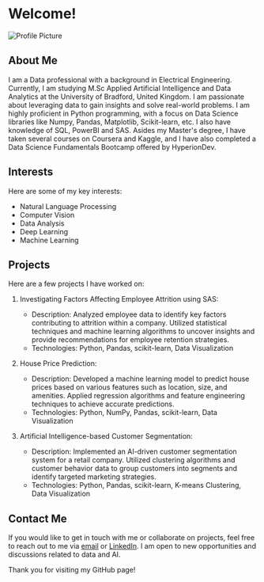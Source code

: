 # Welcome!

![Profile Picture](https://imgur.com/a/Lp1bJvW)

## About Me

I am a Data professional with a background in Electrical Engineering. Currently, I am studying M.Sc Applied Artificial Intelligence and Data Analytics at the University of Bradford, United Kingdom. I am passionate about leveraging data to gain insights and solve real-world problems. I am highly proficient in Python programming, with a focus on Data Science libraries like Numpy, Pandas, Matplotlib, Scikit-learn, etc. I also have knowledge of SQL, PowerBI and SAS. Asides my Master's degree, I have taken several courses on Coursera and Kaggle, and I have also completed a Data Science Fundamentals Bootcamp offered by HyperionDev.

## Interests

Here are some of my key interests:

- Natural Language Processing
- Computer Vision
- Data Analysis
- Deep Learning
- Machine Learning

## Projects

Here are a few projects I have worked on:

1. Investigating Factors Affecting Employee Attrition using SAS:
   - Description: Analyzed employee data to identify key factors contributing to attrition within a company. Utilized statistical techniques and machine learning algorithms to uncover insights and provide recommendations for employee retention strategies.
   - Technologies: Python, Pandas, scikit-learn, Data Visualization

2. House Price Prediction:
   - Description: Developed a machine learning model to predict house prices based on various features such as location, size, and amenities. Applied regression algorithms and feature engineering techniques to achieve accurate predictions.
   - Technologies: Python, NumPy, Pandas, scikit-learn, Data Visualization

3. Artificial Intelligence-based Customer Segmentation:
   - Description: Implemented an AI-driven customer segmentation system for a retail company. Utilized clustering algorithms and customer behavior data to group customers into segments and identify targeted marketing strategies.
   - Technologies: Python, Pandas, scikit-learn, K-means Clustering, Data Visualization

## Contact Me

If you would like to get in touch with me or collaborate on projects, feel free to reach out to me via [email](mailto:adenaikeolusegun@yahoo.com) or [LinkedIn](https://www.linkedin.com/in/olusegun-adenaike/). I am open to new opportunities and discussions related to data and AI.

Thank you for visiting my GitHub page!

